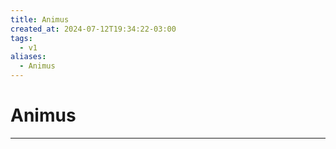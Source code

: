 ```yaml
---
title: Animus
created_at: 2024-07-12T19:34:22-03:00
tags:
  - v1
aliases:
  - Animus
---
```

# Animus
---


